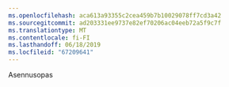 ```yaml
---
ms.openlocfilehash: aca613a93355c2cea459b7b10029078ff7cd3a42
ms.sourcegitcommit: ad203331ee9737e82ef70206ac04eeb72a5f9c7f
ms.translationtype: MT
ms.contentlocale: fi-FI
ms.lasthandoff: 06/18/2019
ms.locfileid: "67209641"
---
```

Asennusopas
